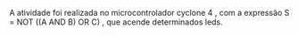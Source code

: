 A atividade foi realizada no microcontrolador cyclone 4 , com a expressão S = NOT ((A AND B) OR C) , que acende determinados leds.
